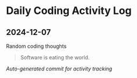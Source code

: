 # Daily Coding Activity Log

## 2024-12-07

Random coding thoughts

> Software is eating the world.

*Auto-generated commit for activity tracking*
